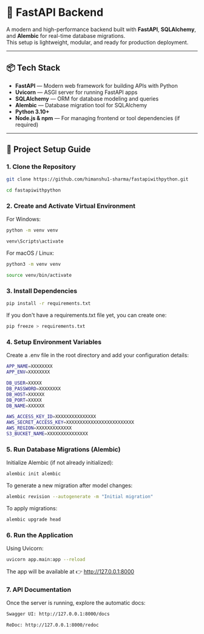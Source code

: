 # 🚀 FastAPI Backend

A modern and high-performance backend built with **FastAPI**, **SQLAlchemy**, and **Alembic** for real-time database migrations.  
This setup is lightweight, modular, and ready for production deployment.

---

## 📦 Tech Stack

- **FastAPI** — Modern web framework for building APIs with Python  
- **Uvicorn** — ASGI server for running FastAPI apps  
- **SQLAlchemy** — ORM for database modeling and queries  
- **Alembic** — Database migration tool for SQLAlchemy  
- **Python 3.10+**  
- **Node.js & npm** — For managing frontend or tool dependencies (if required)

---

## 🧰 Project Setup Guide

### 1. Clone the Repository 
```bash
git clone https://github.com/himanshu1-sharma/fastapiwithpython.git
```
```bash
cd fastapiwithpython
```

### 2. Create and Activate Virtual Environment
For Windows:
```bash
python -m venv venv
```
```bash
venv\Scripts\activate
```
For macOS / Linux:
```bash
python3 -m venv venv
```
```bash
source venv/bin/activate
```


### 3. Install Dependencies
```bash
pip install -r requirements.txt
```

If you don't have a requirements.txt file yet, you can create one:
```bash
pip freeze > requirements.txt
```


### 4. Setup Environment Variables

Create a .env file in the root directory and add your configuration details:
```bash
APP_NAME=XXXXXXXX
APP_ENV=XXXXXXXX

DB_USER=XXXXX
DB_PASSWORD=XXXXXXXX
DB_HOST=XXXXXX
DB_PORT=XXXXX
DB_NAME=XXXXXX

AWS_ACCESS_KEY_ID=XXXXXXXXXXXXXXX
AWS_SECRET_ACCESS_KEY=XXXXXXXXXXXXXXXXXXXXXXXXX
AWS_REGION=XXXXXXXXXXXXX
S3_BUCKET_NAME=XXXXXXXXXXXXXXX
```

### 5. Run Database Migrations (Alembic)

Initialize Alembic (if not already initialized):
```bash
alembic init alembic
```


To generate a new migration after model changes:
```bash
alembic revision --autogenerate -m "Initial migration"
```


To apply migrations:
```bash
alembic upgrade head
```


### 6. Run the Application
Using Uvicorn:
```bash
uvicorn app.main:app --reload
```

The app will be available at 👉 http://127.0.0.1:8000

### 7. API Documentation

Once the server is running, explore the automatic docs:
```bash
Swagger UI: http://127.0.0.1:8000/docs
```
```bash
ReDoc: http://127.0.0.1:8000/redoc
```
